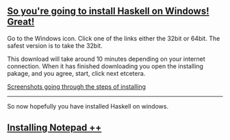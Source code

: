 [So you're going to install Haskell on Windows! Great!](www.haskell.org/platform)
----------------------------
Go to the Windows icon.
Click one of the links either the 32bit or 64bit. The safest version is to take the 32bit.

This download will take around 10 minutes depending on your internet connection.
When it has finished downloading you open the installing pakage, and you agree, start, click next etcetera.

[Screenshots going through the steps of installing](https://www.dropbox.com/sh/wtjepz1n98tgj0p/AABV8X08aFDGsqne_gsGSfEja?dl=0)

----------

So now hopefully you have installed Haskell on windows. 

[Installing Notepad ++](http://notepad-plus-plus.org/)
-----